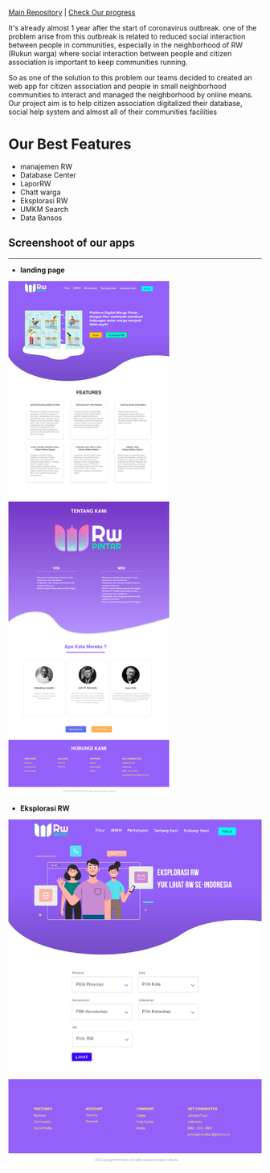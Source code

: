 [Main Repository](https://github.com/HCIteamB/RWpintar)  |  [Check Our progress]()  

It's already almost 1 year after the start of coronavirus outbreak.
one of the problem arise from this outbreak is related to reduced social interaction between people in communities, especially in the
neighborhood of RW (Rukun warga) where social interaction between people and citizen association is important to keep communities running.

So as one of the solution to this problem our teams decided to created an web app for citizen association and people in small neighborhood communities to
interact and managed the neighborhood by online means. 
Our project aim is to help citizen association digitalized their database, social help system and almost all of their communities facilities

# Our Best Features #
- manajemen RW
- Database Center
- LaporRW
- Chatt warga
- Eksplorasi RW
- UMKM Search
- Data Bansos

## Screenshoot of our apps ##

---------

- **landing page**

![landing page](./assets/landingpage.png)

- **Eksplorasi RW**
    
![Eksplorasi rw](./assets/eksplorRW.png)
